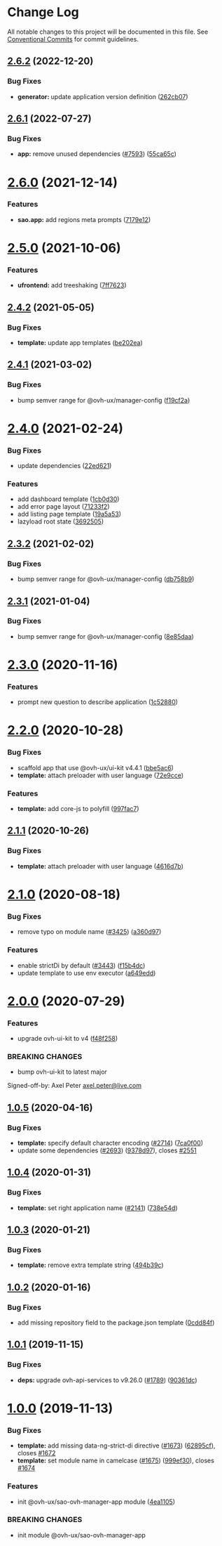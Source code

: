 # Change Log

All notable changes to this project will be documented in this file.
See [Conventional Commits](https://conventionalcommits.org) for commit guidelines.

## [2.6.2](https://github.com/ovh/manager/compare/@ovh-ux/sao-ovh-manager-app@2.6.1...@ovh-ux/sao-ovh-manager-app@2.6.2) (2022-12-20)


### Bug Fixes

* **generator:** update application version definition ([262cb07](https://github.com/ovh/manager/commit/262cb07c75f723cb033680ce3b28631bc7819851))





## [2.6.1](https://github.com/ovh/manager/compare/@ovh-ux/sao-ovh-manager-app@2.6.0...@ovh-ux/sao-ovh-manager-app@2.6.1) (2022-07-27)


### Bug Fixes

* **app:** remove unused dependencies ([#7593](https://github.com/ovh/manager/issues/7593)) ([55ca65c](https://github.com/ovh/manager/commit/55ca65cb8b3879b3c5baccf4a663d0de5697fdf8))



# [2.6.0](https://github.com/ovh/manager/compare/@ovh-ux/sao-ovh-manager-app@2.5.0...@ovh-ux/sao-ovh-manager-app@2.6.0) (2021-12-14)


### Features

* **sao.app:** add regions meta prompts ([7179e12](https://github.com/ovh/manager/commit/7179e129e19865db88b4bfc8dc2339d0f6d7ba63))



# [2.5.0](https://github.com/ovh/manager/compare/@ovh-ux/sao-ovh-manager-app@2.4.2...@ovh-ux/sao-ovh-manager-app@2.5.0) (2021-10-06)


### Features

* **ufrontend:** add treeshaking ([7ff7623](https://github.com/ovh/manager/commit/7ff7623b2d13b6f2aea2d3a4bfd9d62e169e93c6))



## [2.4.2](https://github.com/ovh/manager/compare/@ovh-ux/sao-ovh-manager-app@2.4.1...@ovh-ux/sao-ovh-manager-app@2.4.2) (2021-05-05)


### Bug Fixes

* **template:** update app templates ([be202ea](https://github.com/ovh/manager/commit/be202ea773c79e9d12ba03cbef98c6cbc491df2e))



## [2.4.1](https://github.com/ovh/manager/compare/@ovh-ux/sao-ovh-manager-app@2.4.0...@ovh-ux/sao-ovh-manager-app@2.4.1) (2021-03-02)


### Bug Fixes

* bump semver range for @ovh-ux/manager-config ([f19cf2a](https://github.com/ovh/manager/commit/f19cf2aacffdbcd0003ff3c38c8a74fec87b9da7))



# [2.4.0](https://github.com/ovh/manager/compare/@ovh-ux/sao-ovh-manager-app@2.3.2...@ovh-ux/sao-ovh-manager-app@2.4.0) (2021-02-24)


### Bug Fixes

* update dependencies ([22ed621](https://github.com/ovh/manager/commit/22ed62119e95621d7c587ec5617c482f57e3dd17))


### Features

* add dashboard template ([1cb0d30](https://github.com/ovh/manager/commit/1cb0d30b84cee542a58fa2c3ba505af7e4dff9c2))
* add error page layout ([71233f2](https://github.com/ovh/manager/commit/71233f2688450ab7ae0cd20da9ce1e8313da7e73))
* add listing page template ([19a5a53](https://github.com/ovh/manager/commit/19a5a53d8b2b6f2ffc08a0f16257aeb974870b3e))
* lazyload root state ([3692505](https://github.com/ovh/manager/commit/36925050d052096e4e4489bf36dd3936157c6b3f))



## [2.3.2](https://github.com/ovh/manager/compare/@ovh-ux/sao-ovh-manager-app@2.3.1...@ovh-ux/sao-ovh-manager-app@2.3.2) (2021-02-02)


### Bug Fixes

* bump semver range for @ovh-ux/manager-config ([db758b9](https://github.com/ovh/manager/commit/db758b928c7fe6407330dc2806abc54ba1092e47))



## [2.3.1](https://github.com/ovh/manager/compare/@ovh-ux/sao-ovh-manager-app@2.3.0...@ovh-ux/sao-ovh-manager-app@2.3.1) (2021-01-04)


### Bug Fixes

* bump semver range for @ovh-ux/manager-config ([8e85daa](https://github.com/ovh/manager/commit/8e85daaf08e16b154f05b4ebcc6f37b13c1b4fd1))



# [2.3.0](https://github.com/ovh/manager/compare/@ovh-ux/sao-ovh-manager-app@2.2.0...@ovh-ux/sao-ovh-manager-app@2.3.0) (2020-11-16)


### Features

* prompt new question to describe application ([1c52880](https://github.com/ovh/manager/commit/1c528803b55f39a39719b09135506716d35b2bd0))



# [2.2.0](https://github.com/ovh/manager/compare/@ovh-ux/sao-ovh-manager-app@2.1.1...@ovh-ux/sao-ovh-manager-app@2.2.0) (2020-10-28)


### Bug Fixes

* scaffold app that use @ovh-ux/ui-kit v4.4.1 ([bbe5ac6](https://github.com/ovh/manager/commit/bbe5ac6df41f61b40587097caeed71907c901d98))
* **template:** attach preloader with user language ([72e9cce](https://github.com/ovh/manager/commit/72e9cce9c98c77c07a3dc96c009ca9498675c113))


### Features

* **template:** add core-js to polyfill ([997fac7](https://github.com/ovh/manager/commit/997fac7f95400073310a12a8184b7ec24e63b4a3))



## [2.1.1](https://github.com/ovh-ux/manager/compare/@ovh-ux/sao-ovh-manager-app@2.1.0...@ovh-ux/sao-ovh-manager-app@2.1.1) (2020-10-26)


### Bug Fixes

* **template:** attach preloader with user language ([4616d7b](https://github.com/ovh-ux/manager/commit/4616d7b1423fd2bd937219689a55243a99fbd017))



# [2.1.0](https://github.com/ovh-ux/manager/compare/@ovh-ux/sao-ovh-manager-app@2.0.0...@ovh-ux/sao-ovh-manager-app@2.1.0) (2020-08-18)


### Bug Fixes

* remove typo on module name ([#3425](https://github.com/ovh-ux/manager/issues/3425)) ([a360d97](https://github.com/ovh-ux/manager/commit/a360d979eb83365da9f9a9001ce1d36c962f8fdb))


### Features

* enable strictDi by default ([#3443](https://github.com/ovh-ux/manager/issues/3443)) ([f15b4dc](https://github.com/ovh-ux/manager/commit/f15b4dc01ed9a513d69a896dc42a7fc54caa7bc8))
* update template to use env executor ([a649edd](https://github.com/ovh-ux/manager/commit/a649eddb7019ecf018f85631c4aec50e0f8763f0))



# [2.0.0](https://github.com/ovh-ux/manager/compare/@ovh-ux/sao-ovh-manager-app@1.0.5...@ovh-ux/sao-ovh-manager-app@2.0.0) (2020-07-29)


### Features

* upgrade ovh-ui-kit to v4 ([f48f258](https://github.com/ovh-ux/manager/commit/f48f2587c367b06939c452428c5783c2fb1c1b8d))


### BREAKING CHANGES

* bump ovh-ui-kit to latest major

Signed-off-by: Axel Peter <axel.peter@live.com>



## [1.0.5](https://github.com/ovh-ux/manager/compare/@ovh-ux/sao-ovh-manager-app@1.0.4...@ovh-ux/sao-ovh-manager-app@1.0.5) (2020-04-16)


### Bug Fixes

* **template:** specify default character encoding ([#2714](https://github.com/ovh-ux/manager/issues/2714)) ([7ca0f00](https://github.com/ovh-ux/manager/commit/7ca0f0011d88e49dad16b5c451c6b5dd94454de6))
* update some dependencies ([#2693](https://github.com/ovh-ux/manager/issues/2693)) ([9378d97](https://github.com/ovh-ux/manager/commit/9378d9715ada510fe02c68d47defa144bbd24536)), closes [#2551](https://github.com/ovh-ux/manager/issues/2551)



## [1.0.4](https://github.com/ovh-ux/manager/compare/@ovh-ux/sao-ovh-manager-app@1.0.3...@ovh-ux/sao-ovh-manager-app@1.0.4) (2020-01-31)


### Bug Fixes

* **template:** set right application name ([#2141](https://github.com/ovh-ux/manager/issues/2141)) ([738e54d](https://github.com/ovh-ux/manager/commit/738e54d1ab50aeee6e7584de23a35a34a4446bcb))



## [1.0.3](https://github.com/ovh-ux/manager/compare/@ovh-ux/sao-ovh-manager-app@1.0.2...@ovh-ux/sao-ovh-manager-app@1.0.3) (2020-01-21)


### Bug Fixes

* **template:** remove extra template string ([494b39c](https://github.com/ovh-ux/manager/commit/494b39c7cce5b7feb1528285fbfd28635119cd87))



## [1.0.2](https://github.com/ovh-ux/manager/compare/@ovh-ux/sao-ovh-manager-app@1.0.1...@ovh-ux/sao-ovh-manager-app@1.0.2) (2020-01-16)


### Bug Fixes

* add missing repository field to the package.json template ([0cdd84f](https://github.com/ovh-ux/manager/commit/0cdd84f69677bdc9d7804eebe152f5c222240a93))



## [1.0.1](https://github.com/ovh/manager/compare/@ovh-ux/sao-ovh-manager-app@1.0.0...@ovh-ux/sao-ovh-manager-app@1.0.1) (2019-11-15)


### Bug Fixes

* **deps:** upgrade ovh-api-services to v9.26.0 ([#1789](https://github.com/ovh/manager/issues/1789)) ([90361dc](https://github.com/ovh/manager/commit/90361dc945014853db1cf4535e2d5b89b67efbea))



# [1.0.0](https://github.com/ovh/manager/compare/@ovh-ux/sao-ovh-manager-app@0.0.0...@ovh-ux/sao-ovh-manager-app@1.0.0) (2019-11-13)


### Bug Fixes

* **template:** add missing data-ng-strict-di directive ([#1673](https://github.com/ovh/manager/issues/1673)) ([62895cf](https://github.com/ovh/manager/commit/62895cf87b7acd59c04fbcc13423e741c1b45a44)), closes [#1672](https://github.com/ovh/manager/issues/1672)
* **template:** set module name in camelcase ([#1675](https://github.com/ovh/manager/issues/1675)) ([999ef30](https://github.com/ovh/manager/commit/999ef30f3a2a0b5b21bf4d5b078816246a9c232f)), closes [#1674](https://github.com/ovh/manager/issues/1674)


### Features

* init @ovh-ux/sao-ovh-manager-app module ([4ea1105](https://github.com/ovh/manager/commit/4ea11053d5650d4d84cc25523ed174cf74ef1d67))


### BREAKING CHANGES

* init module @ovh-ux/sao-ovh-manager-app
